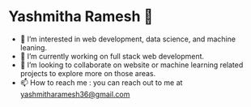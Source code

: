 # Yashmitha Ramesh 👋


- 👀 I’m interested in web development, data science, and machine leaning.
- 🌱 I’m currently working on full stack web development.
- 💞️ I’m looking to collaborate on website or machine learning related projects to explore more on those areas.
- 📫 How to reach me : you can reach out to me at yashmitharamesh36@gmail.com
